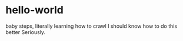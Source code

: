 # hello-world
baby steps, literally learning how to crawl
I should know how to do this better
Seriously.
